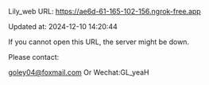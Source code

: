 Lily_web URL: https://ae6d-61-165-102-156.ngrok-free.app

Updated at: 2024-12-10 14:20:44

If you cannot open this URL, the server might be down.

Please contact: 

goley04@foxmail.com Or Wechat:GL_yeaH